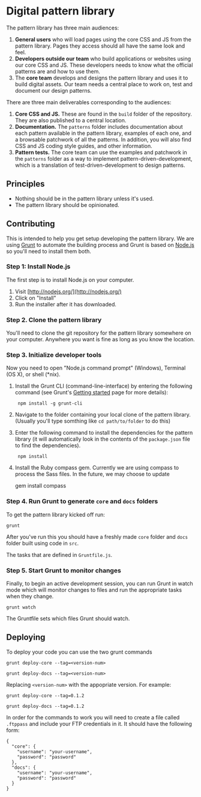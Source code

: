 # Digital pattern library

The pattern library has three main audiences:

1. **General users** who will load pages using the core CSS and JS from the pattern library. Pages they access should all have the same look and feel.
2. **Developers outside our team** who build applications or websites using our core CSS and JS. These developers needs to know what the official patterns are and how to use them. 
3. The **core team** develops and designs the pattern library and uses it to build digital assets. Our team needs a central place to work on, test and document our design patterns.

There are three main deliverables corresponding to the audiences:

1. **Core CSS and JS.** These are found in the `build` folder of the repository. They are also published to a central location.
2. **Documentation.** The `patterns` folder includes documentation about each pattern available in the pattern library, examples of each one, and a browsable patchwork of all the patterns. In addition, you will also find CSS and JS coding style guides, and other information.
3. **Pattern tests.** The core team can use the examples and patchwork in the `patterns` folder as a way to implement pattern-driven-development, which is a translation of test-driven-development to design patterns.

## Principles

* Nothing should be in the pattern library unless it's used.
* The pattern library should be opinionated. 


## Contributing

This is intended to help you get setup developing the pattern library. We are using [Grunt](http://gruntjs.com/) to automate the building process and Grunt is based on [Node.js](http://nodejs.org/) so you'll need to install them both.

### Step 1: Install Node.js

The first step is to install Node.js on your computer.

1. Visit [http://nodejs.org/](http://nodejs.org/)
2. Click on "Install"
3. Run the installer after it has downloaded.

### Step 2. Clone the pattern library

You'll need to clone the git repository for the pattern library somewhere on your computer. Anywhere you want is fine as long as you know the location.

### Step 3. Initialize developer tools

Now you need to open "Node.js command prompt" (Windows), Terminal (OS X), or shell (*nix).

1. Install the Grunt CLI (command-line-interface) by entering the following command (see Grunt's [Getting started](http://gruntjs.com/getting-started) page for more details):

        npm install -g grunt-cli

2. Navigate to the folder containing your local clone of the pattern library. (Usually you'll type somthing like `cd path/to/folder` to do this)

3. Enter the following command to install the dependencies for the pattern library (it will automatically look in the contents of the `package.json` file to find the dependencies).

        npm install


4. Install the Ruby compass gem. Currently we are using compass to process the Sass files. In the future, we may choose to update 

    gem install compass

### Step 4. Run Grunt to generate `core` and `docs` folders

To get the pattern library kicked off run:

    grunt

After you've run this you should have a freshly made `core` folder and `docs` folder built using code in `src`.

The tasks that are defined in `Gruntfile.js`.


### Step 5. Start Grunt to monitor changes

Finally, to begin an active development session, you can run Grunt in watch mode which will monitor changes to files and run the appropriate tasks when they change.

    grunt watch

The Gruntfile sets which files Grunt should watch.

## Deploying

To deploy your code you can use the two grunt commands

```
grunt deploy-core --tag=<version-num>
```

```
grunt deploy-docs --tag=<version-num>
```

Replacing `<version-num>` with the appopriate version. For example:

```
grunt deploy-core --tag=0.1.2
```

```
grunt deploy-docs --tag=0.1.2
```

In order for the commands to work you will need to create a file called `.ftppass` and include your FTP credentials in it. It should have the following form:

```
{
  "core": {
    "username": "your-username",
    "password": "password"
  },
  "docs": {
    "username": "your-username",
    "password": "password"
  }
}
```

